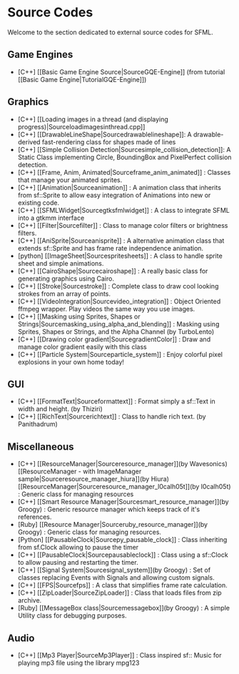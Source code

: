 # Source Codes

Welcome to the section dedicated to external source codes for SFML.

## Game Engines
* [C++] [[Basic Game Engine Source|SourceGQE-Engine]] (from tutorial [[Basic Game Engine|TutorialGQE-Engine]])

## Graphics
* [C++] [[Loading images in a thread (and displaying progress)|Sourceloadimagesinthread.cpp]]
* [C++] [[DrawableLineShape|Sourcedrawablelineshape]]: A drawable-derived fast-rendering class for shapes made of lines
* [C++] [[Simple Collision Detection|Sourcesimple_collision_detection]]: A Static Class implementing Circle, BoundingBox and PixelPerfect collision detection.
* [C++] [[Frame, Anim, Animated|Sourceframe_anim_animated]] : Classes that manage your animated sprites.
* [C++] [[Animation|Sourceanimation]] : A animation class that inherits from sf::Sprite to allow easy integration of Animations into new or existing code.
* [C++] [[SFMLWidget|Sourcegtksfmlwidget]] : A class to integrate SFML into a gtkmm interface
* [C++] [[Filter|Sourcefilter]] : Class to manage color filters or brightness filters.
* [C++] [[AniSprite|Sourceanisprite]] : A alternative animation class that extends sf::Sprite and has frame rate independence animation.
* [python] [[ImageSheet|Sourcespritesheets]] : A class to handle sprite sheet and simple animations.
* [C++] [[CairoShape|Sourcecairoshape]] : A really basic class for generating graphics using Cairo.
* [C++] [[Stroke|Sourcestroke]] : Complete class to draw cool looking strokes from an array of points.
* [C++] [[VideoIntegration|Sourcevideo_integration]] : Object Oriented ffmpeg wrapper. Play videos the same way you use images.
* [C++] [[Masking using Sprites, Shapes or Strings|Sourcemasking_using_alpha_and_blending]] : Masking using Sprites, Shapes or Strings, and the Alpha Channel (by TurboLento)
* [C++] [[Drawing color gradient|SourcegradientColor]] : Draw and manage color gradient easily with this class
* [C++] [[Particle System|Sourceparticle_system]] : Enjoy colorful pixel explosions in your own home today!

## GUI
* [C++] [[FormatText|Sourceformattext]] : Format simply a sf::Text in width and height. (by Thiziri)
* [C++] [[RichText|Sourcerichtext]] : Class to handle rich text. (by Panithadrum)

## Miscellaneous
* [C++] [[ResourceManager|Sourceresource_manager]](by Wavesonics) [[ResourceManager - with ImageManager sample|Sourceresource_manager_hiura]](by Hiura) [[ResourceManager|Sourceresource_manager_l0calh05t]](by l0calh05t)  : Generic class for managing resources
* [C++] [[Smart Resource Manager|Sourcesmart_resource_manager]](by Groogy)  : Generic resource manager which keeps track of it's references.
* [Ruby] [[Resource Manager|Sourceruby_resource_manager]](by Groogy)  : Generic class for managing resources.
* [Python] [[PausableClock|Sourcepy_pausable_clock]] : Class inheriting from sf.Clock allowing to pause the timer
* [C++] [[PausableClock|Sourcepausableclock]] : Class using a sf::Clock to allow pausing and restarting the timer.
* [C++] [[Signal System|Sourcesignal_system]](by Groogy)  : Set of classes replacing Events with Signals and allowing custom signals.
* [C++] [[FPS|Sourcefps]] : A class that simplifies frame rate calculation.
* [C++] [[ZipLoader|SourceZipLoader]] : Class that loads files from zip archive.
* [Ruby] [[MessageBox class|Sourcemessagebox]](by Groogy)  : A simple Utility class for debugging purposes.

## Audio
* [C++] [[Mp3 Player|SourceMp3Player]] : Class inspired sf:: Music for playing mp3 file using the library mpg123
